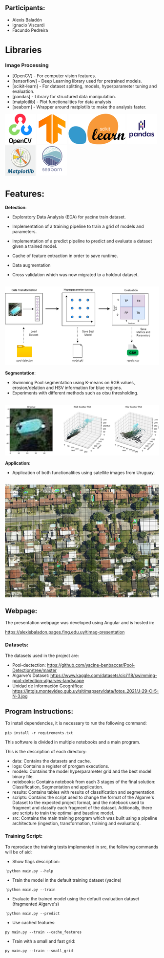 ## Participants:

- Alexis Baladón
- Ignacio Viscardi
- Facundo Pedreira

# Libraries
### Image Processing

- [OpenCV] - For computer vision features.
- [tensorflow] - Deep Learning library used for pretrained models.
- [scikit-learn] - For dataset splitting, models, hyperparameter tuning and evaluation.
- [pandas] - Library for structured data manipulation.
- [matplotlib] - Plot functionalities for data analysis
- [seaborn] - Wrapper around matplotlib to make the analysis faster.

![openCV](./readme/icons/openCV.png)
![tensorflow](./readme/icons/tensorflow.png)
![scikit-learn](./readme/icons/sklearn.png)
![pandas](./readme/icons/pandas.png)
![matplotlib](./readme/icons/matplotlib.png)
![seaborn](./readme/icons/seaborn.png)

# Features:

**Detection**:
- Exploratory Data Analysis (EDA) for yacine train dataset.
- Implementation of a training pipeline to train a grid of models and parameters.
- Implementation of a predict pipeline to predict and evaluate a dataset given a trained model.

- Cache of feature extraction in order to save runtime.
- Data augmentation
- Cross validation which was now migrated to a holdout dataset.

<br>
<img style="" src="./readme/results/pipeline.png" width="550px">
<br>

**Segmentation**:
- Swimming Pool segmentation using K-means on RGB values, erosion/delation and HSV information for blue regions.
- Experiments with different methods such as otsu thresholding.

<br>
<img style="" src="./readme/results/knn.png" width="550px">
<br>

**Application**:
- Application of both functionalities using satellite images from Uruguay.

<br>
<img style="" src="./readme/results/output.png" width="550px">
<br>

## Webpage:

The presentation webpage was developed using Angular and is hosted in:

https://alexisbaladon.pages.fing.edu.uy/timag-presentation

### Datasets:
The datasets used in the project are:
- Pool-dectection: https://github.com/yacine-benbaccar/Pool-Detection/tree/master
- Algarve's Dataset: https://www.kaggle.com/datasets/cici118/swimming-pool-detection-algarves-landscape
- Unidad de Información Geográfica: https://intgis.montevideo.gub.uy/sit/mapserv/data/fotos_2021/J-29-C-5-N-3.jpg

## Program Instructions:

To install dependencies, it is necessary to run the following command:

```pip install -r requirements.txt```

This software is divided in multiple notebooks and a main program.

This is the description of each directory:
- data: Contains the datasets and cache.
- logs: Contains a register of prorgam executions.
- models: Contains the model hyperparameter grid and the best model binary file.
- notebooks: Contains notebook from each 3 stages of the final solution: Classification, Segmentation and application.
- results: Contains tables with results of classification and segmentation.
- scripts: Contains the script used to change the format of the Algarve's Dataset to the expected project format, and the notebook used to fragment and classify each fragment of the dataset. Aditionally, there are scripts to train the optimal and baseline model.
- src: Contains the main training program which was built using a pipeline architecture (ingestion, transformation, training and evaluation).

### Training Script:
To reproduce the training tests implemented in src, the following commands will be of aid:

- Show flags description:

```
'python main.py --help
```

- Train the model in the default training dataset (yacine)

```
'python main.py --train
```

- Evaluate the trained model using the default evaluation dataset (fragmented Algarve's)

```
'python main.py --predict
```

- Use cached features:

```
py main.py --train --cache_features
```

- Train with a small and fast grid:

```
py main.py --train --small_grid
```
